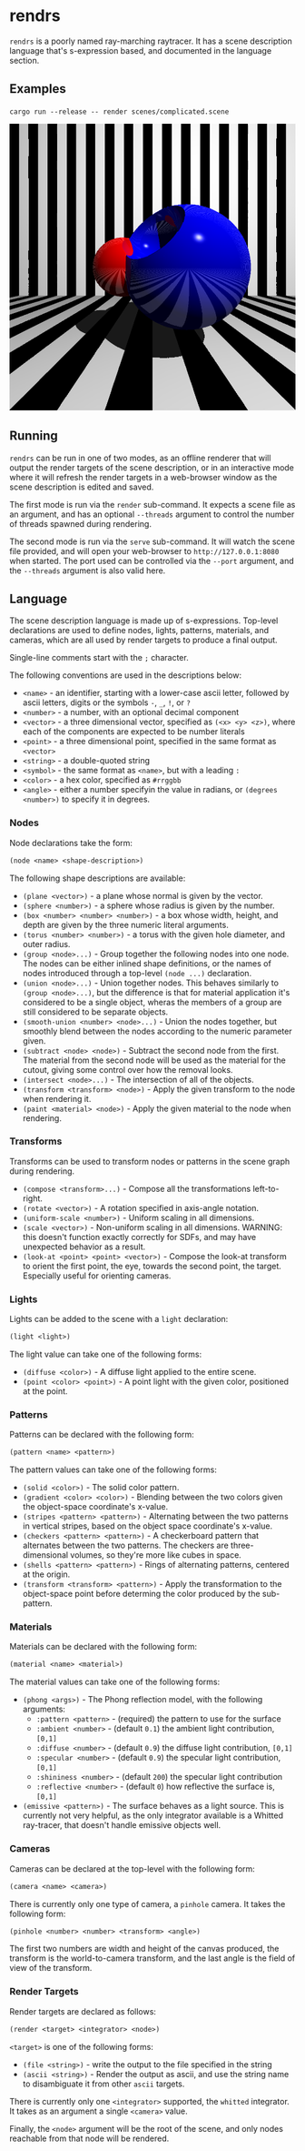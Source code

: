 # rendrs

`rendrs` is a poorly named ray-marching raytracer. It has a scene description
language that's s-expression based, and documented in the language section.

## Examples 

`cargo run --release -- render scenes/complicated.scene`

![](examples/complicated.png)

## Running

`rendrs` can be run in one of two modes, as an offline renderer that will output
the render targets of the scene description, or in an interactive mode where it
will refresh the render targets in a web-browser window as the scene description
is edited and saved.

The first mode is run via the `render` sub-command. It expects a scene file as
an argument, and has an optional `--threads` argument to control the number of
threads spawned during rendering.

The second mode is run via the `serve` sub-command. It will watch the scene file
provided, and will open your web-browser to `http://127.0.0.1:8080` when
started. The port used can be controlled via the `--port` argument, and the
`--threads` argument is also valid here.

## Language

The scene description language is made up of s-expressions. Top-level
declarations are used to define nodes, lights, patterns, materials, and cameras,
which are all used by render targets to produce a final output.

Single-line comments start with the `;` character.

The following conventions are used in the descriptions below:

* `<name>` - an identifier, starting with a lower-case ascii letter, followed by
  ascii letters, digits or the symbols `-`, `_`, `!`, or `?`
* `<number>` - a number, with an optional decimal component
* `<vector>` - a three dimensional vector, specified as `(<x> <y> <z>)`, where
  each of the components are expected to be number literals
* `<point>` - a three dimensional point, specified in the same format as
  `<vector>`
* `<string>` - a double-quoted string
* `<symbol>` - the same format as `<name>`, but with a leading `:`
* `<color>` - a hex color, specified as `#rrggbb`
* `<angle>` - either a number specifyin the value in radians, or
  `(degrees <number>)` to specify it in degrees.

### Nodes

Node declarations take the form:

```lisp
(node <name> <shape-description>)
```

The following shape descriptions are available:

* `(plane <vector>)` - a plane whose normal is given by the vector.
* `(sphere <number>)` - a sphere whose radius is given by the number.
* `(box <number> <number> <number>)` - a box whose width, height, and depth are
  given by the three numeric literal arguments.
* `(torus <number> <number>)` - a torus with the given hole diameter, and outer
  radius.
* `(group <node>...)` - Group together the following nodes into one node. The
  nodes can be either inlined shape definitions, or the names of nodes
  introduced through a top-level `(node ...)` declaration.
* `(union <node>...)` - Union together nodes. This behaves similarly to
  `(group <node>...)`, but the difference is that for material application it's
  considered to be a single object, wheras the members of a group are still
  considered to be separate objects.
* `(smooth-union <number> <node>...)` - Union the nodes together, but smoothly
  blend between the nodes according to the numeric parameter given.
* `(subtract <node> <node>)` - Subtract the second node from the first. The
  material from the second node will be used as the material for the cutout,
  giving some control over how the removal looks.
* `(intersect <node>...)` - The intersection of all of the objects.
* `(transform <transform> <node>)` - Apply the given transform to the node when
  rendering it.
* `(paint <material> <node>)` - Apply the given material to the node when
  rendering.

### Transforms

Transforms can be used to transform nodes or patterns in the scene graph during
rendering.

* `(compose <transform>...)` - Compose all the transformations left-to-right.
* `(rotate <vector>)` - A rotation specified in axis-angle notation.
* `(uniform-scale <number>)` - Uniform scaling in all dimensions.
* `(scale <vector>)` - Non-uniform scaling in all dimensions. WARNING: this
  doesn't function exactly correctly for SDFs, and may have unexpected behavior
  as a result.
* `(look-at <point> <point> <vector>)` - Compose the look-at transform to orient
  the first point, the eye, towards the second point, the target. Especially
  useful for orienting cameras.

### Lights

Lights can be added to the scene with a `light` declaration:

```lisp
(light <light>)
```

The light value can take one of the following forms:

* `(diffuse <color>)` - A diffuse light applied to the entire scene.
* `(point <color> <point>)` - A point light with the given color, positioned at
  the point.

### Patterns

Patterns can be declared with the following form:

```lisp
(pattern <name> <pattern>)
```

The pattern values can take one of the following forms:

* `(solid <color>)` - The solid color pattern.
* `(gradient <color> <color>)` - Blending between the two colors given the
  object-space coordinate's x-value.
* `(stripes <pattern> <pattern>)` - Alternating between the two patterns in
  vertical stripes, based on the object space coordinate's x-value.
* `(checkers <pattern> <pattern>)` - A checkerboard pattern that alternates
  between the two patterns. The checkers are three-dimensional volumes, so
  they're more like cubes in space.
* `(shells <pattern> <pattern>)` - Rings of alternating patterns, centered at
  the origin.
* `(transform <transform> <pattern>)` - Apply the transformation to the
  object-space point before determing the color produced by the sub-pattern.

### Materials

Materials can be declared with the following form:

```lisp
(material <name> <material>)
```

The material values can take one of the following forms:

* `(phong <args>)` - The Phong reflection model, with the following arguments:
  * `:pattern <pattern>` - (required) the pattern to use for the surface
  * `:ambient <number>` - (default `0.1`) the ambient light contribution,
    `[0,1]`
  * `:diffuse <number>` - (default `0.9`) the diffuse light contribution,
    `[0,1]`
  * `:specular <number>` - (default `0.9`) the specular light contribution,
    `[0,1]`
  * `:shininess <number>` - (default `200`) the specular light contribution
  * `:reflective <number>` - (default `0`) how reflective the surface is,
    `[0,1]`
* `(emissive <pattern>)` - The surface behaves as a light source. This is
  currently not very helpful, as the only integrator available is a Whitted
  ray-tracer, that doesn't handle emissive objects well.

### Cameras

Cameras can be declared at the top-level with the following form:

```lisp
(camera <name> <camera>)
```

There is currently only one type of camera, a `pinhole` camera. It takes the
following form:

```lisp
(pinhole <number> <number> <transform> <angle>)
```

The first two numbers are width and height of the canvas produced, the transform
is the world-to-camera transform, and the last angle is the field of view of
the transform.

### Render Targets

Render targets are declared as follows:

```lisp
(render <target> <integrator> <node>)
```

`<target>` is one of the following forms:
* `(file <string>)` - write the output to the file specified in the string
* `(ascii <string>)` - Render the output as ascii, and use the string name to
  disambiguate it from other `ascii` targets.

There is currently only one `<integrator>` supported, the `whitted` integrator.
It takes as an argument a single `<camera>` value.

Finally, the `<node>` argument will be the root of the scene, and only nodes
reachable from that node will be rendered.
